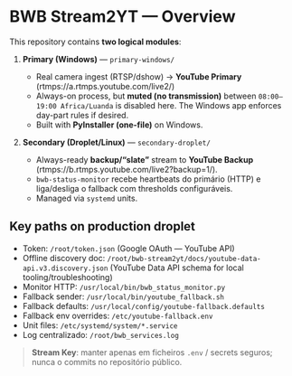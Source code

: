 # BWB Stream2YT — Overview

This repository contains **two logical modules**:

1) **Primary (Windows)** — `primary-windows/`
   - Real camera ingest (RTSP/dshow) → **YouTube Primary** (rtmps://a.rtmps.youtube.com/live2/<KEY>)
   - Always-on process, but **muted (no transmission)** between `08:00–19:00 Africa/Luanda` is disabled here. The Windows app enforces day-part rules if desired.
   - Built with **PyInstaller (one-file)** on Windows.

2) **Secondary (Droplet/Linux)** — `secondary-droplet/`
   - Always-ready **backup/“slate”** stream to **YouTube Backup** (rtmps://b.rtmps.youtube.com/live2?backup=1/<KEY>).
   - `bwb-status-monitor` recebe heartbeats do primário (HTTP) e liga/desliga o fallback com thresholds configuráveis.
   - Managed via `systemd` units.


## Key paths on production droplet

- Token: `/root/token.json` (Google OAuth — YouTube API)
- Offline discovery doc: `/root/bwb-stream2yt/docs/youtube-data-api.v3.discovery.json` (YouTube Data API schema for local tooling/troubleshooting)
- Monitor HTTP: `/usr/local/bin/bwb_status_monitor.py`
- Fallback sender: `/usr/local/bin/youtube_fallback.sh`
- Fallback defaults: `/usr/local/config/youtube-fallback.defaults`
- Fallback env overrides: `/etc/youtube-fallback.env`
- Unit files: `/etc/systemd/system/*.service`
- Log centralizado: `/root/bwb_services.log`

> **Stream Key**: manter apenas em ficheiros `.env` / secrets seguros; nunca o commits no repositório público.

